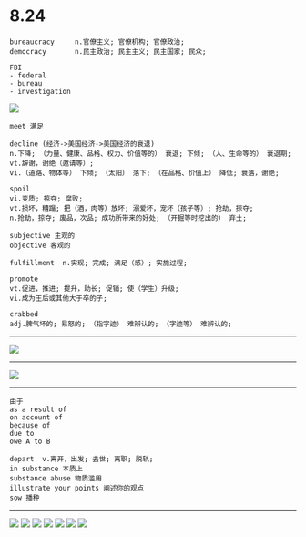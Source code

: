 # 8.24

```
bureaucracy     n.官僚主义; 官僚机构; 官僚政治;
democracy       n.民主政治; 民主主义; 民主国家; 民众;
```

```
FBI
- federal
- bureau
- investigation
```

![](images/8_24_1.png)
```
meet 满足
```
```
decline (经济->美国经济->美国经济的衰退)
n.下降; （力量、健康、品格、权力、价值等的） 衰退; 下倾; （人、生命等的） 衰退期;
vt.辞谢，谢绝（邀请等）;
vi.（道路、物体等） 下倾; （太阳） 落下; （在品格、价值上） 降低; 衰落，谢绝;
```
```
spoil
vi.变质; 掠夺; 腐败;
vt.损坏，糟蹋; 把（酒，肉等）放坏; 溺爱坏，宠坏（孩子等）; 抢劫，掠夺;
n.抢劫，掠夺; 废品，次品; 成功所带来的好处; （开掘等时挖出的） 弃土;
```

```
subjective 主观的
objective 客观的
```

```
fulfillment  n.实现; 完成; 满足（感）; 实施过程;

promote 
vt.促进，推进; 提升，助长; 促销; 使（学生）升级;
vi.成为王后或其他大于卒的子;

crabbed	
adj.脾气坏的; 易怒的; （指字迹） 难辨认的; （字迹等） 难辨认的;

```
---
![](images/8_24_2.jpeg)

---

![](images/8_24_3.jpeg)

---

```
由于
as a result of
on account of
because of
due to
owe A to B

```
```
depart  v.离开，出发; 去世; 离职; 脱轨;
in substance 本质上
substance abuse 物质滥用
illustrate your points 阐述你的观点
sow 播种
```
---

![](images/8_24_4.jpg)
![](images/8_24_5.jpg)
![](images/8_24_6.jpg)
![](images/8_24_7.jpg)
![](images/8_24_8.jpg)
![](images/8_24_9.jpg)
![](images/8_24_10.jpg)
